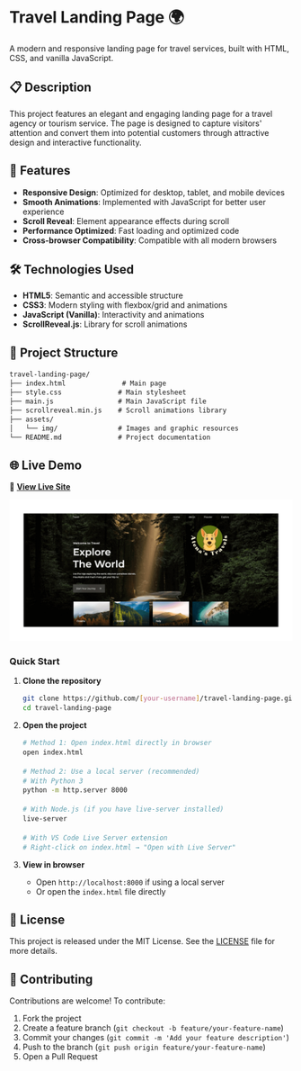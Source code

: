# Travel Landing Page 🌍

A modern and responsive landing page for travel services, built with HTML, CSS, and vanilla JavaScript.

## 📋 Description

This project features an elegant and engaging landing page for a travel agency or tourism service. The page is designed to capture visitors' attention and convert them into potential customers through attractive design and interactive functionality.

## 🚀 Features

- **Responsive Design**: Optimized for desktop, tablet, and mobile devices
- **Smooth Animations**: Implemented with JavaScript for better user experience
- **Scroll Reveal**: Element appearance effects during scroll
- **Performance Optimized**: Fast loading and optimized code
- **Cross-browser Compatibility**: Compatible with all modern browsers

## 🛠️ Technologies Used

- **HTML5**: Semantic and accessible structure
- **CSS3**: Modern styling with flexbox/grid and animations
- **JavaScript (Vanilla)**: Interactivity and animations
- **ScrollReveal.js**: Library for scroll animations

## 📁 Project Structure

```
travel-landing-page/
├── index.html              # Main page
├── style.css              # Main stylesheet
├── main.js                # Main JavaScript file
├── scrollreveal.min.js    # Scroll animations library
├── assets/
│   └── img/               # Images and graphic resources
└── README.md              # Project documentation
```

## 🌐 Live Demo

🔗 **[View Live Site](https://atenastravels.netlify.app/)**

![Travel Landing Page Preview](assets/img/screenshot.png)

### Quick Start

1. **Clone the repository**
   ```bash
   git clone https://github.com/[your-username]/travel-landing-page.git
   cd travel-landing-page
   ```

2. **Open the project**
   ```bash
   # Method 1: Open index.html directly in browser
   open index.html
   
   # Method 2: Use a local server (recommended)
   # With Python 3
   python -m http.server 8000
   
   # With Node.js (if you have live-server installed)
   live-server
   
   # With VS Code Live Server extension
   # Right-click on index.html → "Open with Live Server"
   ```

3. **View in browser**
   - Open `http://localhost:8000` if using a local server
   - Or open the `index.html` file directly

## 📄 License

This project is released under the MIT License. See the [LICENSE](LICENSE) file for more details.

## 🤝 Contributing

Contributions are welcome! To contribute:

1. Fork the project
2. Create a feature branch (`git checkout -b feature/your-feature-name`)
3. Commit your changes (`git commit -m 'Add your feature description'`)
4. Push to the branch (`git push origin feature/your-feature-name`)
5. Open a Pull Request
